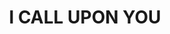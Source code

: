 ---
capo: 0
id: 0
lang: en-us
page: '122'
step: pre
subtitle: ''
tags: []
title: I CALL UPON YOU
---